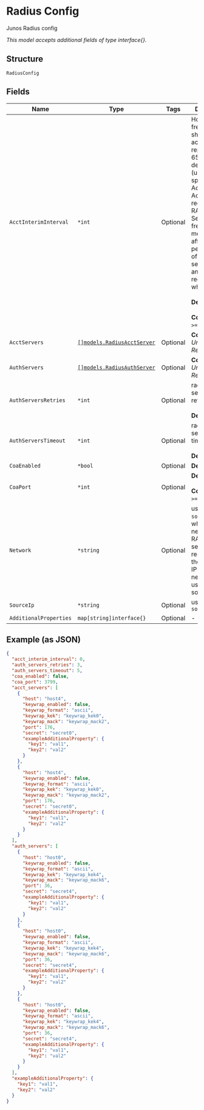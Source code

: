 
# Radius Config

Junos Radius config

*This model accepts additional fields of type interface{}.*

## Structure

`RadiusConfig`

## Fields

| Name | Type | Tags | Description |
|  --- | --- | --- | --- |
| `AcctInterimInterval` | `*int` | Optional | How frequently should interim accounting be reported, 60-65535. default is 0 (use one specified in Access-Accept request from RADIUS Server). Very frequent messages can affect the performance of the radius server, 600 and up is recommended when enabled<br><br>**Default**: `0`<br><br>**Constraints**: `>= 0`, `<= 65535` |
| `AcctServers` | [`[]models.RadiusAcctServer`](../../doc/models/radius-acct-server.md) | Optional | **Constraints**: *Unique Items Required* |
| `AuthServers` | [`[]models.RadiusAuthServer`](../../doc/models/radius-auth-server.md) | Optional | **Constraints**: *Unique Items Required* |
| `AuthServersRetries` | `*int` | Optional | radius auth session retries<br><br>**Default**: `3` |
| `AuthServersTimeout` | `*int` | Optional | radius auth session timeout<br><br>**Default**: `5` |
| `CoaEnabled` | `*bool` | Optional | **Default**: `false` |
| `CoaPort` | `*int` | Optional | **Default**: `3799`<br><br>**Constraints**: `>= 1`, `<= 65535` |
| `Network` | `*string` | Optional | use `network`or `source_ip`, which network the RADIUS server resides, if there's static IP for this network, we'd use it as source-ip |
| `SourceIp` | `*string` | Optional | use `network`or `source_ip` |
| `AdditionalProperties` | `map[string]interface{}` | Optional | - |

## Example (as JSON)

```json
{
  "acct_interim_interval": 0,
  "auth_servers_retries": 3,
  "auth_servers_timeout": 5,
  "coa_enabled": false,
  "coa_port": 3799,
  "acct_servers": [
    {
      "host": "host4",
      "keywrap_enabled": false,
      "keywrap_format": "ascii",
      "keywrap_kek": "keywrap_kek0",
      "keywrap_mack": "keywrap_mack2",
      "port": 176,
      "secret": "secret0",
      "exampleAdditionalProperty": {
        "key1": "val1",
        "key2": "val2"
      }
    },
    {
      "host": "host4",
      "keywrap_enabled": false,
      "keywrap_format": "ascii",
      "keywrap_kek": "keywrap_kek0",
      "keywrap_mack": "keywrap_mack2",
      "port": 176,
      "secret": "secret0",
      "exampleAdditionalProperty": {
        "key1": "val1",
        "key2": "val2"
      }
    }
  ],
  "auth_servers": [
    {
      "host": "host0",
      "keywrap_enabled": false,
      "keywrap_format": "ascii",
      "keywrap_kek": "keywrap_kek4",
      "keywrap_mack": "keywrap_mack6",
      "port": 36,
      "secret": "secret4",
      "exampleAdditionalProperty": {
        "key1": "val1",
        "key2": "val2"
      }
    },
    {
      "host": "host0",
      "keywrap_enabled": false,
      "keywrap_format": "ascii",
      "keywrap_kek": "keywrap_kek4",
      "keywrap_mack": "keywrap_mack6",
      "port": 36,
      "secret": "secret4",
      "exampleAdditionalProperty": {
        "key1": "val1",
        "key2": "val2"
      }
    },
    {
      "host": "host0",
      "keywrap_enabled": false,
      "keywrap_format": "ascii",
      "keywrap_kek": "keywrap_kek4",
      "keywrap_mack": "keywrap_mack6",
      "port": 36,
      "secret": "secret4",
      "exampleAdditionalProperty": {
        "key1": "val1",
        "key2": "val2"
      }
    }
  ],
  "exampleAdditionalProperty": {
    "key1": "val1",
    "key2": "val2"
  }
}
```

